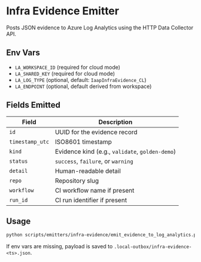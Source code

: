 # Infra Evidence Emitter

Posts JSON evidence to Azure Log Analytics using the HTTP Data Collector API.

## Env Vars

- `LA_WORKSPACE_ID` (required for cloud mode)
- `LA_SHARED_KEY` (required for cloud mode)
- `LA_LOG_TYPE` (optional, default: `IaapInfraEvidence_CL`)
- `LA_ENDPOINT` (optional, default derived from workspace)

## Fields Emitted

| Field | Description |
|---|---|
| `id` | UUID for the evidence record |
| `timestamp_utc` | ISO8601 timestamp |
| `kind` | Evidence kind (e.g., `validate`, `golden-demo`) |
| `status` | `success`, `failure`, or `warning` |
| `detail` | Human-readable detail |
| `repo` | Repository slug |
| `workflow` | CI workflow name if present |
| `run_id` | CI run identifier if present |

## Usage

```bash
python scripts/emitters/infra-evidence/emit_evidence_to_log_analytics.py   --kind validate --status success --detail "All good"
```

If env vars are missing, payload is saved to `.local-outbox/infra-evidence-<ts>.json`.
